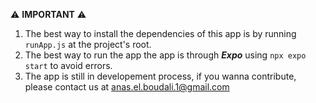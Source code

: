⚠️ **IMPORTANT** ⚠️

1. The best way to install the dependencies of this app is by running `runApp.js` at the project's root.
2. The best way to run the app the app is through ***Expo*** using `npx expo start` to avoid errors.
3. The app is still in developement process, if you wanna contribute, please contact us at anas.el.boudali.1@gmail.com